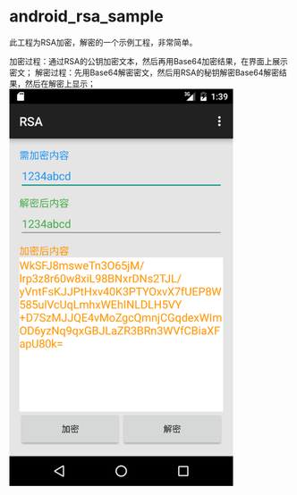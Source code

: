# android_rsa_sample
此工程为RSA加密，解密的一个示例工程，非常简单。

加密过程：通过RSA的公钥加密文本，然后再用Base64加密结果，在界面上展示密文；
解密过程：先用Base64解密密文，然后用RSA的秘钥解密Base64解密结果，然后在解密上显示；
<img src="https://github.com/markjoker/android_rsa_sample/blob/master/img/sceenshort.png" alt="alt text" style="width:400px;height:whatever">
